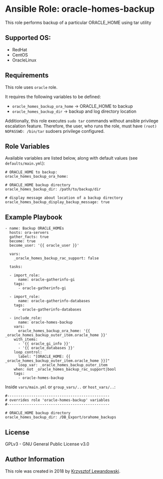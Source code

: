Ansible Role: oracle-homes-backup
=================================

This role performs backup of a particular ORACLE_HOME using tar utility

Supported OS:
-------------
* RedHat
* CentOS
* OracleLinux


Requirements
------------

This role uses `oracle` role.

It requires the following variables to be defined:

* `oracle_homes_backup_ora_home` -> ORACLE_HOME to backup
* `oracle_homes_backup_dir` -> backup and log directory location

Additionally, this role executes `sudo tar` commands without ansible privilege escalation feature.
Therefore, the user, who runs the role, must have `(root) NOPASSWD: /bin/tar` sudoers privilege configured.


Role Variables
--------------

Available variables are listed below, along with default values (see `defaults/main.yml`):

    # ORACLE_HOME to backup:
    oracle_homes_backup_ora_home:

    # ORACLE_HOME backup directory
    oracle_homes_backup_dir: /path/to/backup/dir

    # display message about location of a backup directory
    oracle_homes_backup_display_backup_message: true


Example Playbook
----------------

    - name: Backup ORACLE_HOMEs
      hosts: ora-servers
      gather_facts: true
      become: true
      become_user: '{{ oracle_user }}'

      vars:
        _oracle_homes_backup_rac_support: false

      tasks:

      - import_role:
          name: oracle-gatherinfo-gi
        tags:
          - oracle-gatherinfo-gi

      - import_role:
          name: oracle-gatherinfo-databases
        tags:
          - oracle-gatherinfo-databases

      - include_role:
          name: oracle-homes-backup
        vars:
          oracle_homes_backup_ora_home: '{{ _oracle_homes_backup_outer_item.oracle_home }}'
        with_items:
          - '{{ oracle_gi_info }}'
          - '{{ oracle_databases }}'
        loop_control:
          label: "[ORACLE_HOME: {{ _oracle_homes_backup_outer_item.oracle_home }}]"
          loop_var: _oracle_homes_backup_outer_item
        when: not _oracle_homes_backup_rac_support|bool
        tags:
          - oracle-homes-backup


Inside `vars/main.yml` or `group_vars/..` or `host_vars/..`:


    #-----------------------------------------------
    # overrides role 'oracle-homes-backup' variables
    #-----------------------------------------------

    # ORACLE_HOME backup directory
    oracle_homes_backup_dir: /DB_Export/orahome_backups

    
License
-------

GPLv3 - GNU General Public License v3.0

Author Information
------------------

This role was created in 2018 by [Krzysztof Lewandowski](mailto:Krzysztof.Lewandowski@fastmail.fm).

